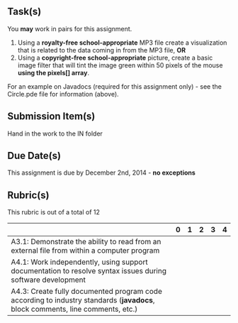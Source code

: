 Task(s)
-------
You **may** work in pairs for this assignment.

1. Using a **royalty-free school-appropriate** MP3 file create a visualization that is related to the data coming in from the MP3 file, **OR**
2. Using a **copyright-free school-appropriate** picture, create a basic image filter that will tint the image green within 50 pixels of the mouse **using the pixels[] array**.

For an example on Javadocs (required for this assignment only) - see the Circle.pde file for information (above).

Submission Item(s)
------------------
Hand in the work to the IN folder

Due Date(s)
-----------
This assignment is due by December 2nd, 2014 - **no exceptions**

Rubric(s)
---------
This rubric is out of a total of 12

| | 0 | 1 | 2 | 3 | 4 |
|---| --- | --- | --- | --- | --- |
|A3.1: Demonstrate the ability to read from an external file from within a computer program  | | | | | |
|A4.1: Work independently, using support documentation to resolve syntax issues during software development  | | | | | |
|A4.3: Create fully documented program code according to industry standards (**javadocs**, block comments, line comments, etc.)  | | | | | |
